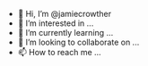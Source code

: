 - 👋 Hi, I’m @jamiecrowther
- 👀 I’m interested in ...
- 🌱 I’m currently learning ...
- 💞️ I’m looking to collaborate on ...
- 📫 How to reach me ...

<!---
jamiecrowther/jamiecrowther is a ✨ special ✨ repository because its `README.md` (this file) appears on your GitHub profile.
You can click the Preview link to take a look at your changes.
--->
